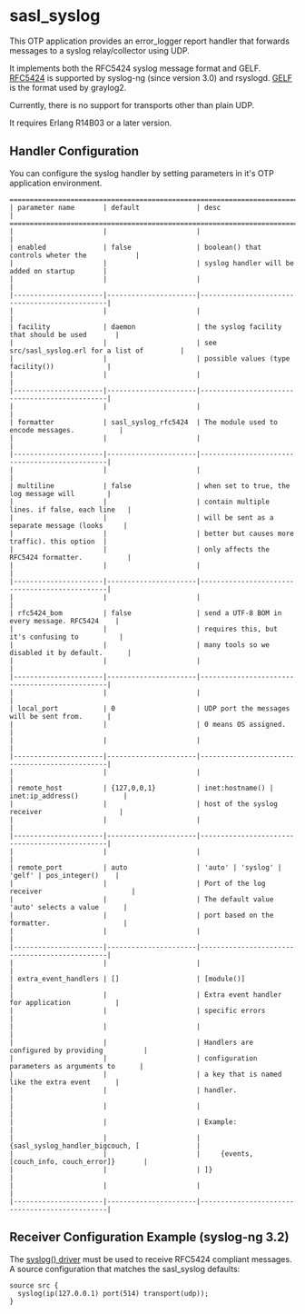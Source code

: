 # sasl_syslog

This OTP application provides an error_logger report handler
that forwards messages to a syslog relay/collector using UDP.

It implements both the RFC5424 syslog message format and GELF.
[RFC5424][1] is supported by syslog-ng (since version 3.0) and rsyslogd.
[GELF][2] is the format used by graylog2.

Currently, there is no support for transports other than plain UDP.

It requires Erlang R14B03 or a later version.

## Handler Configuration
You can configure the syslog handler by setting parameters in it's OTP application environment.

    ===============================================================================================
    | parameter name       | default              | desc                                          |
    ===============================================================================================
    |                      |                      |                                               |
    | enabled              | false                | boolean() that controls wheter the            |
    |                      |                      | syslog handler will be added on startup       |
    |                      |                      |                                               |
    |----------------------|----------------------|-----------------------------------------------|
    |                      |                      |                                               |
    | facility             | daemon               | the syslog facility that should be used       |
    |                      |                      | see src/sasl_syslog.erl for a list of         |
    |                      |                      | possible values (type facility())             |
    |                      |                      |                                               |
    |----------------------|----------------------|-----------------------------------------------|
    |                      |                      |                                               |
    | formatter            | sasl_syslog_rfc5424  | The module used to encode messages.           |
    |                      |                      |                                               |
    |----------------------|----------------------|-----------------------------------------------|
    |                      |                      |                                               |
    | multiline            | false                | when set to true, the log message will        |
    |                      |                      | contain multiple lines. if false, each line   |
    |                      |                      | will be sent as a separate message (looks     |
    |                      |                      | better but causes more traffic). this option  |
    |                      |                      | only affects the RFC5424 formatter.           |
    |                      |                      |                                               |
    |----------------------|----------------------|-----------------------------------------------|
    |                      |                      |                                               |
    | rfc5424_bom          | false                | send a UTF-8 BOM in every message. RFC5424    |
    |                      |                      | requires this, but it's confusing to          |
    |                      |                      | many tools so we disabled it by default.      |
    |                      |                      |                                               |
    |----------------------|----------------------|-----------------------------------------------|
    |                      |                      |                                               |
    | local_port           | 0                    | UDP port the messages will be sent from.      |
    |                      |                      | 0 means OS assigned.                          |
    |                      |                      |                                               |
    |----------------------|----------------------|-----------------------------------------------|
    |                      |                      |                                               |
    | remote_host          | {127,0,0,1}          | inet:hostname() | inet:ip_address()           |
    |                      |                      | host of the syslog receiver                   |
    |                      |                      |                                               |
    |----------------------|----------------------|-----------------------------------------------|
    |                      |                      |                                               |
    | remote_port          | auto                 | 'auto' | 'syslog' | 'gelf' | pos_integer()    |
    |                      |                      | Port of the log receiver                      |
    |                      |                      | The default value 'auto' selects a value      |
    |                      |                      | port based on the formatter.                  |
    |                      |                      |                                               |
    |----------------------|----------------------|-----------------------------------------------|
    |                      |                      |                                               |
    | extra_event_handlers | []                   | [module()]                                    |
    |                      |                      | Extra event handler for application           |
    |                      |                      | specific errors                               |
    |                      |                      |                                               |
    |                      |                      | Handlers are configured by providing          |
    |                      |                      | configuration parameters as arguments to      |
    |                      |                      | a key that is named like the extra event      |
    |                      |                      | handler.                                      |
    |                      |                      |                                               |
    |                      |                      | Example:                                      |
    |                      |                      | {sasl_syslog_handler_bigcouch, [              |
    |                      |                      |     {events, [couch_info, couch_error]}       |
    |                      |                      | ]}                                            |
    |                      |                      |                                               |
    |----------------------|----------------------|-----------------------------------------------|

## Receiver Configuration Example (syslog-ng 3.2)

The [syslog() driver][3] must be used to receive RFC5424 compliant messages.
A source configuration that matches the sasl_syslog defaults:

    source src {
      syslog(ip(127.0.0.1) port(514) transport(udp));
    }

[1]: http://tools.ietf.org/html/rfc5424
[2]: https://github.com/Graylog2/graylog2-docs/wiki/GELF
[3]: http://www.balabit.com/sites/default/files/documents/syslog-ng-ose-3.2-guides/syslog-ng-ose-v3.2-guide-admin-en.html/configuring_sources_syslog.html

